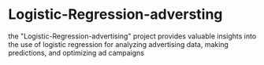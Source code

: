 # Logistic-Regression-adversting
 the "Logistic-Regression-advertising" project provides valuable insights into the use of logistic regression for analyzing advertising data, making predictions, and optimizing ad campaigns
